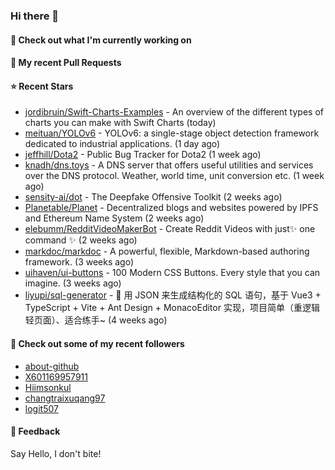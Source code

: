 ### Hi there 👋

#### 👷 Check out what I'm currently working on

#### 🔨 My recent Pull Requests


#### ⭐ Recent Stars

- [jordibruin/Swift-Charts-Examples](https://github.com/jordibruin/Swift-Charts-Examples) - An overview of the different types of charts you can make with Swift Charts (today)
- [meituan/YOLOv6](https://github.com/meituan/YOLOv6) - YOLOv6: a single-stage object detection framework dedicated to industrial applications. (1 day ago)
- [jeffhill/Dota2](https://github.com/jeffhill/Dota2) - Public Bug Tracker for Dota2 (1 week ago)
- [knadh/dns.toys](https://github.com/knadh/dns.toys) - A DNS server that offers useful utilities and services over the DNS protocol. Weather, world time, unit conversion etc. (1 week ago)
- [sensity-ai/dot](https://github.com/sensity-ai/dot) - The Deepfake Offensive Toolkit (2 weeks ago)
- [Planetable/Planet](https://github.com/Planetable/Planet) - Decentralized blogs and websites powered by IPFS and Ethereum Name System (2 weeks ago)
- [elebumm/RedditVideoMakerBot](https://github.com/elebumm/RedditVideoMakerBot) - Create Reddit Videos with just✨ one command ✨ (2 weeks ago)
- [markdoc/markdoc](https://github.com/markdoc/markdoc) - A powerful, flexible, Markdown-based authoring framework. (3 weeks ago)
- [uihaven/ui-buttons](https://github.com/uihaven/ui-buttons) - 100 Modern CSS Buttons. Every style that you can imagine. (3 weeks ago)
- [liyupi/sql-generator](https://github.com/liyupi/sql-generator) - 🔨 用 JSON 来生成结构化的 SQL 语句，基于 Vue3 &#43; TypeScript &#43; Vite &#43; Ant Design &#43; MonacoEditor 实现，项目简单（重逻辑轻页面）、适合练手~ (4 weeks ago)

#### 👯 Check out some of my recent followers

- [about-github](https://github.com/about-github)
- [X601169957911](https://github.com/X601169957911)
- [Hiimsonkul](https://github.com/Hiimsonkul)
- [changtraixuqang97](https://github.com/changtraixuqang97)
- [logit507](https://github.com/logit507)

#### 💬 Feedback

Say Hello, I don't bite!